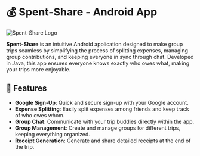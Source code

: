 # 💰 Spent-Share - Android App

![Spent-Share Logo](path/to/your/logo.png)

**Spent-Share** is an intuitive Android application designed to make group trips seamless by simplifying the process of splitting expenses, managing group contributions, and keeping everyone in sync through chat. Developed in Java, this app ensures everyone knows exactly who owes what, making your trips more enjoyable.

## 📱 Features

- **Google Sign-Up**: Quick and secure sign-up with your Google account.
- **Expense Splitting**: Easily split expenses among friends and keep track of who owes whom.
- **Group Chat**: Communicate with your trip buddies directly within the app.
- **Group Management**: Create and manage groups for different trips, keeping everything organized.
- **Receipt Generation**: Generate and share detailed receipts at the end of the trip.
